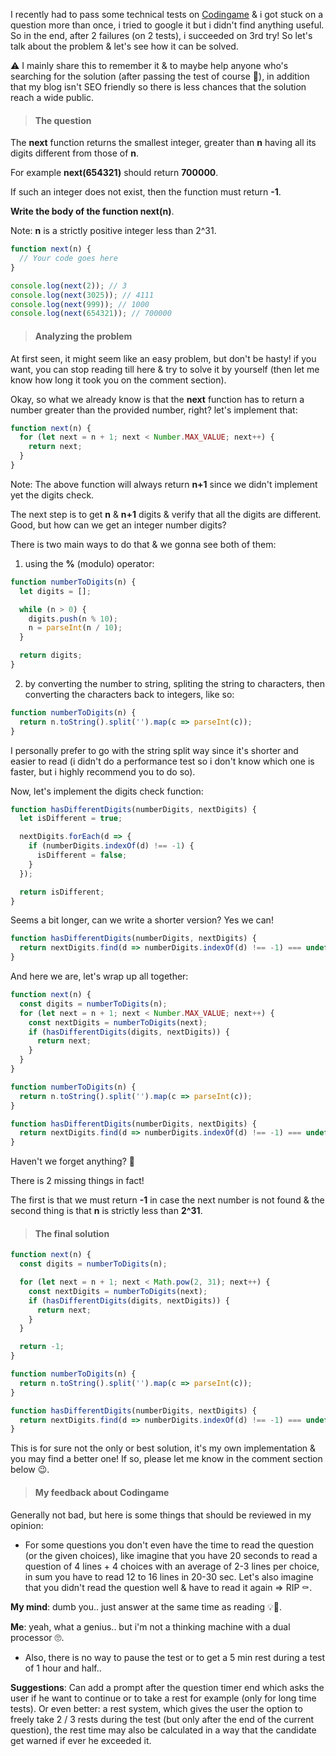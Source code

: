 I recently had to pass some technical tests on [Codingame](https://www.codingame.com/) & i got stuck on a question more than once, i tried to google it but i didn't find anything useful. So in the end, after 2 failures (on 2 tests), i succeeded on 3rd try! So let's talk about the problem & let's see how it can be solved.

⚠️ I mainly share this to remember it & to maybe help anyone who's searching for the solution (after passing the test of course 👀), in addition that my blog isn't SEO friendly so there is less chances that the solution reach a wide public.

<blockquote><h4>The question</h4></blockquote>

The **next** function returns the smallest integer, greater
than **n** having all its digits different from those of **n**.

For example **next(654321)** should return **700000**.

If such an integer does not exist, then the function must return **-1**.

**Write the body of the function next(n)**.

Note: **n** is a strictly positive integer less than 2^31.

```javascript
function next(n) {
  // Your code goes here
}

console.log(next(2)); // 3
console.log(next(3025)); // 4111
console.log(next(999)); // 1000
console.log(next(654321)); // 700000
```

<blockquote><h4>Analyzing the problem</h4></blockquote>

At first seen, it might seem like an easy problem, but don't be hasty! if you want, you can stop reading till here & try to solve it by yourself (then let me know how long it took you on the comment section).

Okay, so what we already know is that the **next** function has to return a number greater than the provided number, right? let's implement that:

```javascript
function next(n) {
  for (let next = n + 1; next < Number.MAX_VALUE; next++) {
    return next;
  }
}
```

Note: The above function will always return **n+1** since we didn't implement yet the digits check.

The next step is to get **n** & **n+1** digits & verify that all the digits are different. Good, but how can we get an integer number digits?

There is two main ways to do that & we gonna see both of them:

1. using the **%** (modulo) operator:

```javascript
function numberToDigits(n) {
  let digits = [];

  while (n > 0) {
    digits.push(n % 10);
    n = parseInt(n / 10);
  }

  return digits;
}
```

2. by converting the number to string, spliting the string to characters, then converting the characters back to integers, like so:

```javascript
function numberToDigits(n) {
  return n.toString().split('').map(c => parseInt(c));
}
```

I personally prefer to go with the string split way since it's shorter and easier to read (i didn't do a performance test so i don't know which one is faster, but i highly recommend you to do so).

Now, let's implement the digits check function:

```javascript
function hasDifferentDigits(numberDigits, nextDigits) {
  let isDifferent = true;

  nextDigits.forEach(d => {
    if (numberDigits.indexOf(d) !== -1) {
      isDifferent = false;
    }
  });

  return isDifferent;
}
```

Seems a bit longer, can we write a shorter version? Yes we can!

```javascript
function hasDifferentDigits(numberDigits, nextDigits) {
  return nextDigits.find(d => numberDigits.indexOf(d) !== -1) === undefined;
}
```

And here we are, let's wrap up all together:

```javascript
function next(n) {
  const digits = numberToDigits(n);
  for (let next = n + 1; next < Number.MAX_VALUE; next++) {
    const nextDigits = numberToDigits(next);
    if (hasDifferentDigits(digits, nextDigits)) {
      return next;
    }
  }
}

function numberToDigits(n) {
  return n.toString().split('').map(c => parseInt(c));
}

function hasDifferentDigits(numberDigits, nextDigits) {
  return nextDigits.find(d => numberDigits.indexOf(d) !== -1) === undefined;
}
```

Haven't we forget anything? 🤔

There is 2 missing things in fact!

The first is that we must return **-1** in case the next number is not found & the second thing is that **n** is strictly less than **2^31**.

<blockquote><h4>The final solution</h4></blockquote>

```javascript
function next(n) {
  const digits = numberToDigits(n);

  for (let next = n + 1; next < Math.pow(2, 31); next++) {
    const nextDigits = numberToDigits(next);
    if (hasDifferentDigits(digits, nextDigits)) {
      return next;
    }
  }

  return -1;
}

function numberToDigits(n) {
  return n.toString().split('').map(c => parseInt(c));
}

function hasDifferentDigits(numberDigits, nextDigits) {
  return nextDigits.find(d => numberDigits.indexOf(d) !== -1) === undefined;
}
```

This is for sure not the only or best solution, it's my own implementation & you may find a better one! If so, please let me know in the comment section below 😉.

<blockquote><h4>My feedback about Codingame</h4></blockquote>

Generally not bad, but here is some things that should be reviewed in my opinion:

- For some questions you don't even have the time to read the question (or the given choices), like imagine that you have 20 seconds to read a question of 4 lines + 4 choices with an average of 2-3 lines per choice, in sum you have to read 12 to 16 lines in 20-30 sec. Let's also imagine that you didn't read the question well & have to read it again => RIP ⚰️.

**My mind**: dumb you.. just answer at the same time as reading 💡👀.

**Me**: yeah, what a genius.. but i'm not a thinking machine with a dual processor 🙄.

- Also, there is no way to pause the test or to get a 5 min rest during a test of 1 hour and half..

**Suggestions**: Can add a prompt after the question timer end which asks the user if he want to continue or to take a rest for example (only for long time tests). Or even better: a rest system, which gives the user the option to freely take 2 / 3 rests during the test (but only after the end of the current question), the rest time may also be calculated in a way that the candidate get warned if ever he exceeded it.
